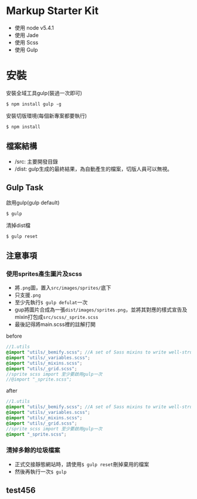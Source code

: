 # Markup Starter Kit

- 使用 node v5.4.1
- 使用 Jade
- 使用 Scss
- 使用 Gulp

# 安裝

安裝全域工具gulp(裝過一次即可)
```
$ npm install gulp -g
```

安裝切版環境(每個新專案都要執行)
```
$ npm install 
```

## 檔案結構
- /src: 主要開發目錄
- /dist: gulp生成的最終結果，為自動產生的檔案，切版人員可以無視。

## Gulp Task

啟用gulp(gulp default)

```
$ gulp
```

清掉dist檔
```
$ gulp reset
```
## 注意事項 

### 使用sprites產生圖片及scss
- 將`.png`圖，置入`src/images/sprites/`底下
- 只支援`.png`
- 至少先執行`$ gulp defulat`一次
- gup將圖片合成為一張`dist/images/sprites.png`，並將其對應的樣式宣告及mixin打包成`src/scss/_sprite.scss`
- 最後記得將main.scss裡的註解打開

before
``` scss
//1.utils
@import "utils/_bemify.scss"; //A set of Sass mixins to write well-structured, maintainable, idiomatic BEM-style .scss source:
@import "utils/_variables.scss";
@import "utils/_mixins.scss";
@import "utils/_grid.scss";
//sprite scss import 至少要啟用gulp一次
//@import "_sprite.scss";
```

after

``` scss
//1.utils
@import "utils/_bemify.scss"; //A set of Sass mixins to write well-structured, maintainable, idiomatic BEM-style .scss source:
@import "utils/_variables.scss";
@import "utils/_mixins.scss";
@import "utils/_grid.scss";
//sprite scss import 至少要啟用gulp一次
@import "_sprite.scss";
```

### 清掉多餘的垃圾檔案

- 正式交接靜態網站時，請使用`$ gulp reset`刪掉棄用的檔案
- 然後再執行一次`$ gulp`


## test456

